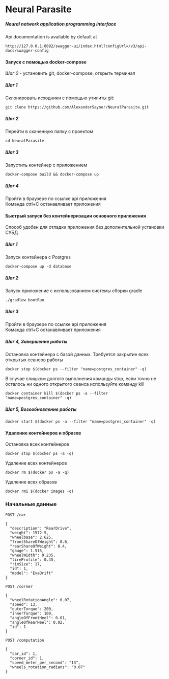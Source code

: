 # Neural Parasite
##### Neural network application programming interface

Api documentation is available by default at
```http request
http://127.0.0.1:8092/swagger-ui/index.html?configUrl=/v3/api-docs/swagger-config
```  
 
#### Запуск с помощью docker-compose  
*Шаг 0* - установить git, docker-compose, открыть терминал
##### ***Шаг 1***
Склонировать исходники с помощью утилиты git:  
```shell script
git clone https://github.com/AlexanderSayner/NeuralParasite.git
```
##### ***Шаг 2***
Перейти в скаченную папку с проектом
```shell script
cd NeuralParasite
```
##### ***Шаг 3***
Запустить контейнер с приложением
```shell script
docker-compose build && docker-compose up
```
##### ***Шаг 4***
Пройти в браузере по ссылке api приложения  
Команда ctrl+C останавливает приложения
#### Быстрый запуск без контейнеризации основного приложения
Способ удобен для отладки приложения без дополнительной установки СУБД
##### ***Шаг 1***
Запуск контейнера с Postgres
```shell script
docker-compose up -d database
```
##### ***Шаг 2***
Запуск приложение с использованием системы сборки gradle
```shell script
./gradlew bootRun
```
##### ***Шаг 3***
Пройти в браузере по ссылке api приложения  
Команда ctrl+C останавливает приложения
##### ***Шаг 4, Завершение работы***
Остановка контейнера с базой данных. Требуется закрытие всех открытых сеансов работы
```shell script
docker stop $(docker ps --filter "name=postgres_container" -q)
```
В случае слишком долгого выполнения команды stop, если точно не осталось ни одного открытого сеанса используйте команду kill
```shell script
docker container kill $(docker ps -a --filter "name=postgres_container" -q) 
```
##### ***Шаг 5, Возообновление работы***
```shell script
docker start $(docker ps -a --filter "name=postgres_container" -q)
```
#### Удаление контейнеров и образов
Остановка всех контейнеров
```shell script
docker stop $(docker ps -a -q)
```
Удаление всех контейнеров
```shell script
docker rm $(docker ps -a -q)
```
Удаление всех образов
```shell script
docker rmi $(docker images -q)
```
### Начальные данные
```http request
POST /car
```
```json5
{
  "description": "RearDrive",
  "weight": 1572.5,
  "wheelbase": 2.625,
  "frontShareOfWeight": 0.6,
  "rearShareOfWeight": 0.4,
  "gauge": 1.515,
  "wheelWidth": 0.235,
  "tireProfile": 0.45,
  "rimSize": 17,
  "id": 1,
  "model": "EvaDrift"
}
```
```http request
POST /corner
```
```json5
{
  "wheelRotationAngle": 0.07,
  "speed": 13,
  "outerTorque": 200,
  "innerTorque": 100,
  "angleOfFrontHeel": 0.01,
  "angleOfRearHeel": 0.02,
  "id": 1
}
```
```
POST /computation
```
```json5
{
  "car_id": 1,
  "corner_id": 1,
  "speed_meter_per_second": "13",
  "wheels_rotation_radians": "0.07"
}
```
